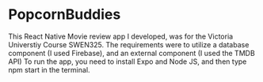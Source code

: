 # PopcornBuddies
This React Native Movie review app I developed, was for the Victoria Universtiy Course SWEN325.
The requirements were to utilize a database component (I used Firebase), and an external component (I used the TMDB API)
To run the app, you need to install Expo and Node JS, and then type npm start in the terminal.
